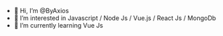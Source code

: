 - 👋 Hi, I’m @ByAxios
- 👀 I’m interested in Javascript / Node Js / Vue.js / React Js / MongoDb
- 🌱 I’m currently learning Vue Js


<!---
ByAxios/ByAxios is a ✨ special ✨ repository because its `README.md` (this file) appears on your GitHub profile.
You can click the Preview link to take a look at your changes.
--->
